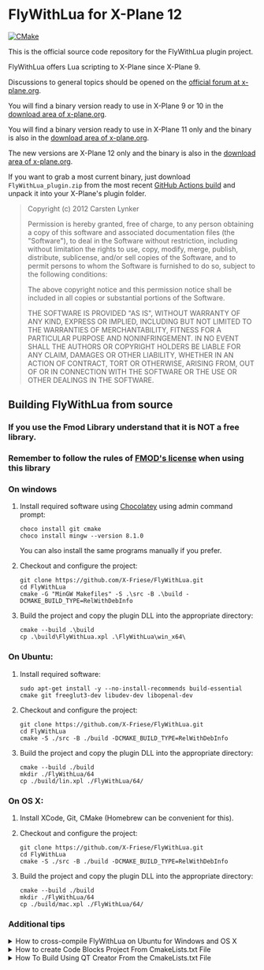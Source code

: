 # FlyWithLua for X-Plane 12

[![CMake](https://github.com/X-Friese/FlyWithLua/actions/workflows/cmake.yml/badge.svg)](https://github.com/X-Friese/FlyWithLua/actions/workflows/cmake.yml)

This is the official source code repository for the FlyWithLua plugin project.

FlyWithLua offers Lua scripting to X-Plane since X-Plane 9.

Discussions to general topics should be opened on the [official forum at x-plane.org](http://forums.x-plane.org/index.php?showforum=188).

You will find a binary version ready to use in X-Plane 9 or 10 in the [download area of x-plane.org](http://forums.x-plane.org/index.php?app=downloads&showfile=17468).

You will find a binary version ready to use in X-Plane 11 only and the binary is also in the [download area of x-plane.org](https://forums.x-plane.org/index.php?/files/file/38445-flywithlua-ng-next-generation-edition-for-x-plane-11-win-lin-mac/).

The new versions are X-Plane 12 only and the binary is also in the [download area of x-plane.org](https://forums.x-plane.org/index.php?/files/file/82888-flywithlua-ng-next-generation-plus-edition-for-x-plane-12-win-lin-mac/).

If you want to grab a most current binary, just download `FlyWithLua_plugin.zip` from the most recent [GitHub Actions build](https://github.com/X-Friese/FlyWithLua/actions/workflows/cmake.yml?query=branch%3Amaster) and unpack it into your X-Plane's plugin folder.

> Copyright (c) 2012 Carsten Lynker
>
> Permission is hereby granted, free of charge, to any person obtaining a copy of this software
> and associated documentation files (the "Software"), to deal in the Software without restriction,
> including without limitation the rights to use, copy, modify, merge, publish, distribute, sublicense,
> and/or sell copies of the Software, and to permit persons to whom the Software is furnished to do so,
> subject to the following conditions:
>
> The above copyright notice and this permission notice shall be included in all copies or substantial portions of the Software.
>
> THE SOFTWARE IS PROVIDED "AS IS", WITHOUT WARRANTY OF ANY KIND, EXPRESS OR IMPLIED, INCLUDING BUT NOT LIMITED
> TO THE WARRANTIES OF MERCHANTABILITY, FITNESS FOR A PARTICULAR PURPOSE AND NONINFRINGEMENT. IN NO EVENT SHALL
> THE AUTHORS OR COPYRIGHT HOLDERS BE LIABLE FOR ANY CLAIM, DAMAGES OR OTHER LIABILITY, WHETHER IN AN ACTION OF
> CONTRACT, TORT OR OTHERWISE, ARISING FROM, OUT OF OR IN CONNECTION WITH THE SOFTWARE OR THE USE OR OTHER
> DEALINGS IN THE SOFTWARE.

## Building FlyWithLua from source

### If you use the Fmod Library understand that it is NOT a free library.

### Remember to follow the rules of [FMOD's license](https://www.fmod.com/licensing) when using this library


### On windows

1.  Install required software using [Chocolatey](https://chocolatey.org/) using admin command prompt:

    ```
    choco install git cmake
    choco install mingw --version 8.1.0
    ```

    You can also install the same programs manually if you prefer.

2.  Checkout and configure the project:

    ```
    git clone https://github.com/X-Friese/FlyWithLua.git
    cd FlyWithLua
    cmake -G "MinGW Makefiles" -S .\src -B .\build -DCMAKE_BUILD_TYPE=RelWithDebInfo
    ```

3.  Build the project and copy the plugin DLL into the appropriate directory:

    ```
    cmake --build .\build
    cp .\build\FlyWithLua.xpl .\FlyWithLua\win_x64\
    ```

### On Ubuntu:

1. Install required software:

   ```
   sudo apt-get install -y --no-install-recommends build-essential cmake git freeglut3-dev libudev-dev libopenal-dev

   ```

2. Checkout and configure the project:

   ```
   git clone https://github.com/X-Friese/FlyWithLua.git
   cd FlyWithLua
   cmake -S ./src -B ./build -DCMAKE_BUILD_TYPE=RelWithDebInfo
   ```

3. Build the project and copy the plugin DLL into the appropriate directory:

   ```
   cmake --build ./build
   mkdir ./FlyWithLua/64
   cp ./build/lin.xpl ./FlyWithLua/64/
   ```

### On OS X:

1. Install XCode, Git, CMake (Homebrew can be convenient for this).

2. Checkout and configure the project:

   ```
   git clone https://github.com/X-Friese/FlyWithLua.git
   cd FlyWithLua
   cmake -S ./src -B ./build -DCMAKE_BUILD_TYPE=RelWithDebInfo
   ```

3. Build the project and copy the plugin DLL into the appropriate directory:

   ```
   cmake --build ./build
   mkdir ./FlyWithLua/64
   cp ./build/mac.xpl ./FlyWithLua/64/
   ```

### Additional tips

<details>
<summary>How to cross-compile FlyWithLua on Ubuntu for Windows and OS X</summary>

Note: this is documented just in case, but generally is not recommended. Using native builds and/or GitHub Actions workflow is more convenient and less prone to errors and bugs.

Install cross-compiling toolchains:

```
# Install Windows cross-compiling toolchain (MinGW).
sudo apt-get install -y --no-install-recommends mingw-w64 g++-mingw-w64 && apt-get clean

# Install OS X cross-compiling toolchain (clang).
apt-get install -y --no-install-recommends clang curl && apt-get clean
#Build arguments
OSXCROSS_REPO="tpoechtrager/osxcross"
OSXCROSS_REVISION="f4ba4facae996b3b14d89eb62c0384564f7368b5"
DARWIN_SDK_VERSION="10.11"
DARWIN_SDK_URL="https://github.com/apriorit/osxcross-sdks/raw/master/MacOSX10.11.sdk.tar.xz"
CROSSBUILD=1

mkdir -p "/tmp/osxcross" \
 && cd "/tmp/osxcross" \
 && curl -sSLo osxcross.tar.gz "https://codeload.github.com/${OSXCROSS_REPO}/tar.gz/${OSXCROSS_REVISION}" \
 && tar --strip=1 -xzf osxcross.tar.gz \
 && rm -f osxcross.tar.gz \
 && curl -sLo tarballs/MacOSX${DARWIN_SDK_VERSION}.sdk.tar.xz \
             "${DARWIN_SDK_URL}" \
 && UNATTENDED=1 JOBS=4 SDK_VERSION=${DARWIN_SDK_VERSION} ./build.sh \
 && mv target /usr/osxcross \
 && mv tools /usr/osxcross/ \
 && rm -rf "/usr/osxcross/SDK/MacOSX${DARWIN_SDK_VERSION}.sdk/usr/share/man"

export PATH="$PATH:/usr/osxcross/bin"
```

Build FlyWithLua:

```
git clone https://github.com/X-Friese/FlyWithLua.git
cd FlyWithLua

# For Windows:
cmake -S ./src -B ./build-win -DCMAKE_BUILD_TYPE=RelWithDebInfo -DCMAKE_TOOLCHAIN_FILE=src/Toolchain-mingw-w64-x86-64.cmake
cmake --build ./build-win

# For OS X:
cmake -S ./src -B ./build-mac -DCMAKE_BUILD_TYPE=RelWithDebInfo -DCMAKE_TOOLCHAIN_FILE=src/Toolchain-ubuntu-osxcross-10.11.cmake -DCMAKE_FIND_ROOT_PATH=/usr/osxcross/SDK/MacOSX10.11.sdk/
cmake --build ./build-mac
```

</details>

<details>
<summary>How to create Code Blocks Project From CmakeLists.txt File</summary>

- First you will need to install MinGW-64, Cmake, CodeBlocks and Git.
- Create a CodeBlocks Projects folder like this.
- `mkdir CodeBlocksProjects`
- `cd D:\CodeBlocksProjects`
- `git clone https://github.com/X-Friese/FlyWithLua.git`
- `cd FlyWithLua/src`
- `mkdir build`
- `cd build`
- `cmake -G "CodeBlocks - MinGW Makefiles" ..`
- Open CodeBlocks and use "Open an existing project" browsing to "FlyWithLua/src/build/FlyWithLua.cbp" and click on the Open button.

At that point you should be able to build FlwWithLua.

</details>

<details>
<summary>How To Build Using QT Creator From the CmakeLists.txt File</summary>

- Create a QT Creator Projects folder like this.
  - `mkdir QTCreatorProjects`
  - `cd D:\QTCreatorProjects`
  - `git clone https://github.com/X-Friese/FlyWithLua.git`
- Using QT Creator use "File" > "Open File or Project" and browse to "FlyWithLua/src/CMakeLists.txt" then click on the "Open" button.

At that point you should be able to build FlyWithLua.

</details>
